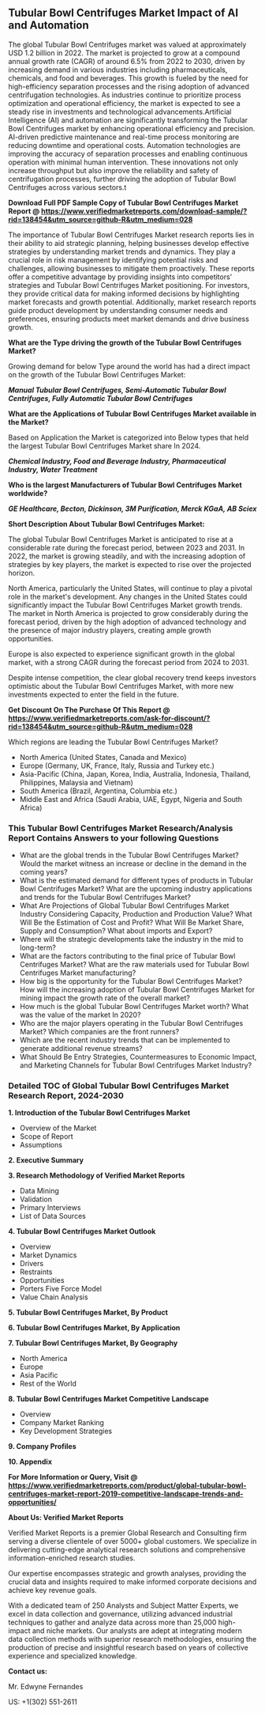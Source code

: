<h2>Tubular Bowl Centrifuges Market Impact of AI and Automation</h2>The global Tubular Bowl Centrifuges market was valued at approximately USD 1.2 billion in 2022. The market is projected to grow at a compound annual growth rate (CAGR) of around 6.5% from 2022 to 2030, driven by increasing demand in various industries including pharmaceuticals, chemicals, and food and beverages. This growth is fueled by the need for high-efficiency separation processes and the rising adoption of advanced centrifugation technologies. As industries continue to prioritize process optimization and operational efficiency, the market is expected to see a steady rise in investments and technological advancements.Artificial Intelligence (AI) and automation are significantly transforming the Tubular Bowl Centrifuges market by enhancing operational efficiency and precision. AI-driven predictive maintenance and real-time process monitoring are reducing downtime and operational costs. Automation technologies are improving the accuracy of separation processes and enabling continuous operation with minimal human intervention. These innovations not only increase throughput but also improve the reliability and safety of centrifugation processes, further driving the adoption of Tubular Bowl Centrifuges across various sectors.t</p><p id="" class=""><strong>Download Full PDF Sample Copy of Tubular Bowl Centrifuges Market Report @ <a href="https://www.verifiedmarketreports.com/download-sample/?rid=138454&utm_source=github-R&utm_medium=028" target="_blank">https://www.verifiedmarketreports.com/download-sample/?rid=138454&utm_source=github-R&utm_medium=028</a></strong></p><p>The importance of&nbsp;Tubular Bowl Centrifuges Market research reports lies in their ability to aid strategic planning, helping businesses develop effective strategies by understanding market trends and dynamics. They play a crucial role in risk management by identifying potential risks and challenges, allowing businesses to mitigate them proactively. These reports offer a competitive advantage by providing insights into competitors' strategies and Tubular Bowl Centrifuges Market positioning. For investors, they provide critical data for making informed decisions by highlighting market forecasts and growth potential. Additionally, market research reports guide product development by understanding consumer needs and preferences, ensuring products meet market demands and drive business growth.</p><p><strong>What are the&nbsp;Type driving the growth of the Tubular Bowl Centrifuges Market?</strong></p><p id="" class="">Growing demand for below Type around the world has had a direct impact on the growth of the Tubular Bowl Centrifuges Market:</p><em><strong>Manual Tubular Bowl Centrifuges, Semi-Automatic Tubular Bowl Centrifuges, Fully Automatic Tubular Bowl Centrifuges</strong></em></p><strong>What are the&nbsp;Applications&nbsp;of Tubular Bowl Centrifuges Market available in the Market?</strong></p><p id="" class="">Based on Application the Market is categorized into Below types that held the largest Tubular Bowl Centrifuges Market share In 2024.</p><em><strong>Chemical Industry, Food and Beverage Industry, Pharmaceutical Industry, Water Treatment</strong></em></p><strong>Who is the largest Manufacturers of Tubular Bowl Centrifuges Market worldwide?</strong></p><p><em><strong>GE Healthcare, Becton, Dickinson, 3M Purification, Merck KGaA, AB Sciex</strong></em></p><p id="" class=""><strong>Short Description About Tubular Bowl Centrifuges Market:</strong></p><p>The global Tubular Bowl Centrifuges Market is anticipated to rise at a considerable rate during the forecast period, between 2023 and 2031. In 2022, the market is growing steadily, and with the increasing adoption of strategies by key players, the market is expected to rise over the projected horizon.</p><p>North America, particularly the United States, will continue to play a pivotal role in the market's development. Any changes in the United States could significantly impact the Tubular Bowl Centrifuges Market growth trends. The market in North America is projected to grow considerably during the forecast period, driven by the high adoption of advanced technology and the presence of major industry players, creating ample growth opportunities.</p><p>Europe is also expected to experience significant growth in the global market, with a strong CAGR during the forecast period from 2024 to 2031.</p><p>Despite intense competition, the clear global recovery trend keeps investors optimistic about the Tubular Bowl Centrifuges Market, with more new investments expected to enter the field in the future.</p><p id="" class=""><strong>Get Discount On The Purchase Of This Report @ <a href="https://www.verifiedmarketreports.com/ask-for-discount/?rid=138454&utm_source=github-R&utm_medium=028" target="_blank">https://www.verifiedmarketreports.com/ask-for-discount/?rid=138454&utm_source=github-R&utm_medium=028</a></strong></p>Which regions are leading the Tubular Bowl Centrifuges Market?</p><ul><li>North America (United States, Canada and Mexico)</li><li>Europe (Germany, UK, France, Italy, Russia and Turkey etc.)</li><li>Asia-Pacific (China, Japan, Korea, India, Australia, Indonesia, Thailand, Philippines, Malaysia and Vietnam)</li><li>South America (Brazil, Argentina, Columbia etc.)</li><li>Middle East and Africa (Saudi Arabia, UAE, Egypt, Nigeria and South Africa)</li></ul><h3 id="" class="">This Tubular Bowl Centrifuges Market Research/Analysis Report Contains Answers to your following Questions</h3><ul><li>What are the global trends in the Tubular Bowl Centrifuges Market? Would the market witness an increase or decline in the demand in the coming years?</li><li>What is the estimated demand for different types of products in Tubular Bowl Centrifuges Market? What are the upcoming industry applications and trends for the Tubular Bowl Centrifuges Market?</li><li>What Are Projections of Global Tubular Bowl Centrifuges Market Industry Considering Capacity, Production and Production Value? What Will Be the Estimation of Cost and Profit? What Will Be Market Share, Supply and Consumption? What about imports and Export?</li><li>Where will the strategic developments take the industry in the mid to long-term?</li><li>What are the factors contributing to the final price of Tubular Bowl Centrifuges Market? What are the raw materials used for Tubular Bowl Centrifuges Market manufacturing?</li><li>How big is the opportunity for the Tubular Bowl Centrifuges Market? How will the increasing adoption of Tubular Bowl Centrifuges Market for mining impact the growth rate of the overall market?</li><li>How much is the global Tubular Bowl Centrifuges Market worth? What was the value of the market In 2020?</li><li>Who are the major players operating in the Tubular Bowl Centrifuges Market? Which companies are the front runners?</li><li>Which are the recent industry trends that can be implemented to generate additional revenue streams?</li><li>What Should Be Entry Strategies, Countermeasures to Economic Impact, and Marketing Channels for Tubular Bowl Centrifuges Market Industry?</li></ul><h3 id="" class="">Detailed TOC of Global Tubular Bowl Centrifuges Market Research Report, 2024-2030</h3><p id="" class=""><strong>1. Introduction of the Tubular Bowl Centrifuges Market</strong></p><ul><li>Overview of the Market</li><li>Scope of Report</li><li>Assumptions</li></ul><p id="" class=""><strong>2. Executive Summary</strong></p><p id="" class=""><strong>3. Research Methodology of Verified Market Reports</strong></p><ul><li>Data Mining</li><li>Validation</li><li>Primary Interviews</li><li>List of Data Sources</li></ul><p id="" class=""><strong>4. Tubular Bowl Centrifuges Market Outlook</strong></p><ul><li>Overview</li><li>Market Dynamics</li><li>Drivers</li><li>Restraints</li><li>Opportunities</li><li>Porters Five Force Model</li><li>Value Chain Analysis</li></ul><p id="" class=""><strong>5. Tubular Bowl Centrifuges Market, By Product</strong></p><p id="" class=""><strong>6. Tubular Bowl Centrifuges Market, By Application</strong></p><p id="" class=""><strong>7. Tubular Bowl Centrifuges Market, By Geography</strong></p><ul><li>North America</li><li>Europe</li><li>Asia Pacific</li><li>Rest of the World</li></ul><p id="" class=""><strong>8. Tubular Bowl Centrifuges Market Competitive Landscape</strong></p><ul><li>Overview</li><li>Company Market Ranking</li><li>Key Development Strategies</li></ul><p id="" class=""><strong>9. Company Profiles</strong></p><p id="" class=""><strong>10. Appendix</strong></p><p id="" class=""><strong>For More Information or Query, Visit @ <a href="https://www.verifiedmarketreports.com/product/global-tubular-bowl-centrifuges-market-report-2019-competitive-landscape-trends-and-opportunities/" target="_blank">https://www.verifiedmarketreports.com/product/global-tubular-bowl-centrifuges-market-report-2019-competitive-landscape-trends-and-opportunities/</a></strong></p><p id="" class=""><strong>About Us: Verified Market Reports</strong></p><p id="" class="">Verified Market Reports is a premier Global Research and Consulting firm serving a diverse clientele of over 5000+ global customers. We specialize in delivering cutting-edge analytical research solutions and comprehensive information-enriched research studies.</p><p id="" class="">Our expertise encompasses strategic and growth analyses, providing the crucial data and insights required to make informed corporate decisions and achieve key revenue goals.</p><p id="" class="">With a dedicated team of 250 Analysts and Subject Matter Experts, we excel in data collection and governance, utilizing advanced industrial techniques to gather and analyze data across more than 25,000 high-impact and niche markets. Our analysts are adept at integrating modern data collection methods with superior research methodologies, ensuring the production of precise and insightful research based on years of collective experience and specialized knowledge.</p><p id="" class=""><strong>Contact us:</strong></p><p id="" class="">Mr. Edwyne Fernandes</p><p id="" class="">US: +1(302) 551-2611</p>